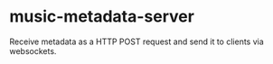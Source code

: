 # music-metadata-server
Receive metadata as a HTTP POST request and send it to clients via websockets.

